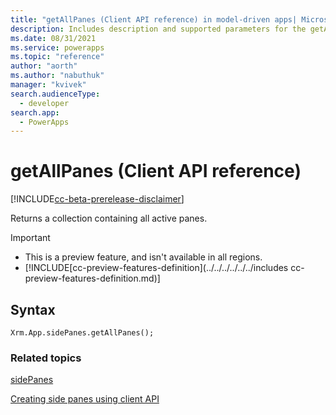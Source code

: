 ```yaml
---
title: "getAllPanes (Client API reference) in model-driven apps| MicrosoftDocs"
description: Includes description and supported parameters for the getAllPanes method.
ms.date: 08/31/2021
ms.service: powerapps
ms.topic: "reference"
author: "aorth"
ms.author: "nabuthuk"
manager: "kvivek"
search.audienceType: 
  - developer
search.app: 
  - PowerApps
---
```

# getAllPanes (Client API reference)

[!INCLUDE[cc-beta-prerelease-disclaimer](../../../../../../includes/cc-beta-prerelease-disclaimer.md)]

Returns a collection containing all active panes.

> [!IMPORTANT]
> - This is a preview feature, and isn't available in all regions.
> - [!INCLUDE[cc-preview-features-definition](../../../../../../includes cc-preview-features-definition.md)]

## Syntax

`Xrm.App.sidePanes.getAllPanes();`

### Related topics

[sidePanes](../../xrm-app-sidepanes.md)

[Creating side panes using client API](../../../create-app-side-panes.md)